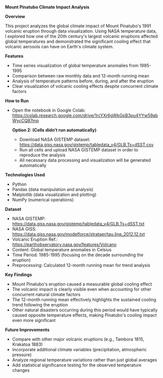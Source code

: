 **Mount Pinatubo Climate Impact Analysis**

**Overview**

This project analyzes the global climate impact of Mount Pinatubo's 1991 volcanic eruption through data visualization. Using NASA temperature data, I explored how one of the 20th century's largest volcanic eruptions affected global temperatures and demonstrated the significant cooling effect that volcanic aerosols can have on Earth's climate system.

**Features**

- Time series visualization of global temperature anomalies from 1985-1995
- Comparison between raw monthly data and 12-month running mean
- Analysis of temperature patterns before, during, and after the eruption
- Clear visualization of volcanic cooling effects despite concurrent climate factors

**How to Run**

- Open the notebook in Google Colab: https://colab.research.google.com/drive/1rcYXr6gWkGpB3pu4YYw59abWycCQ87mp

    **Option 2: (Cells didn't run automatically)**
    - Download NASA GISTEMP dataset: https://data.giss.nasa.gov/gistemp/tabledata_v4/GLB.Ts+dSST.csv
    - Run all cells and upload NASA GISTEMP dataset in order to reproduce the analysis
    - All necessary data processing and visualization will be generated automatically

**Technologies Used**

- Python
- Pandas (data manipulation and analysis)
- Matplotlib (data visualization and plotting)
- NumPy (numerical operations)

**Dataset**

- NASA GISTEMP: https://data.giss.nasa.gov/gistemp/tabledata_v4/GLB.Ts+dSST.txt
- NASA GISS: https://data.giss.nasa.gov/modelforce/strataer/tau.line_2012.12.txt
- Volcanic Eruption Ref.: https://earthobservatory.nasa.gov/features/Volcano
- Content: Global temperature anomalies in Celsius
- Time Period: 1985-1995 (focusing on the decade surrounding the eruption)
- Preprocessing: Calculated 12-month running mean for trend analysis

**Key Findings**

- Mount Pinatubo's eruption caused a measurable global cooling effect
- The volcanic impact is clearly visible even when accounting for other concurrent natural climate factors
- The 12-month running mean effectively highlights the sustained cooling trend following the eruption
- Other natural disasters occurring during this period would have typically caused opposite temperature effects, making Pinatubo's cooling impact even more significant

**Future Improvements**

- Compare with other major volcanic eruptions (e.g., Tambora 1815, Krakatoa 1883)
- Incorporate additional climate variables (precipitation, atmospheric pressure)
- Analyze regional temperature variations rather than just global averages
- Add statistical significance testing for the observed temperature changes
